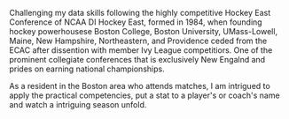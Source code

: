 Challenging my data skills following the highly competitive Hockey East Conference of NCAA DI
Hockey East, formed in 1984, when founding hockey powerhousese Boston College, Boston University, UMass-Lowell, Maine, New Hampshire, Northeastern, and Providence ceded from the ECAC after dissention with member Ivy League competitiors. One of the prominent collegiate conferences that is exclusively New Engalnd and prides on earning national championships. 

As a resident in the Boston area who attends matches, I am intrigued to apply the practical competencies, put a stat to a player's or coach's name and watch a intriguing season unfold. 
